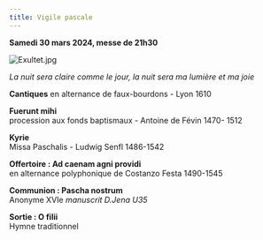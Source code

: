 ```yaml
---
title: Vigile pascale
---
```

**Samedi 30 mars 2024, messe de 21h30**

![Exultet.jpg]({{site.baseurl}}/images/Exultet.jpg)

*La nuit sera claire comme le jour, la nuit sera ma lumière et ma joie*

**Cantiques** en alternance de faux-bourdons - Lyon 1610

**Fuerunt mihi**  
procession aux fonds baptismaux - Antoine de Févin 1470- 1512

**Kyrie**  
Missa Paschalis - Ludwig Senfl 1486-1542

**Offertoire : Ad caenam agni providi**  
en alternance polyphonique de Costanzo Festa 1490-1545

**Communion : Pascha nostrum**  
Anonyme XVIe *manuscrit D.Jena U35*

**Sortie : O filii**  
Hymne traditionnel
